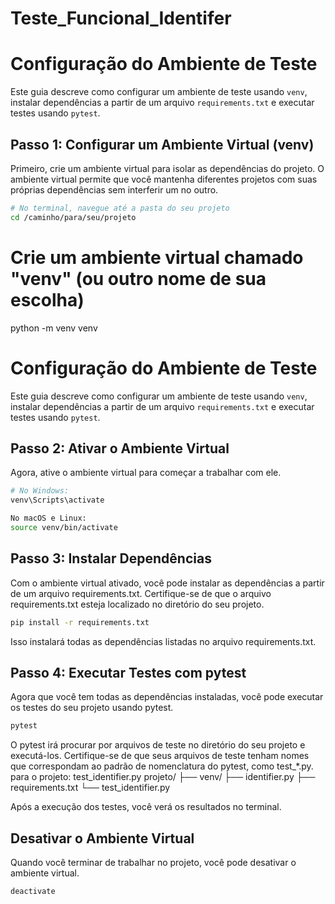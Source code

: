 # Teste_Funcional_Identifer

# Configuração do Ambiente de Teste

Este guia descreve como configurar um ambiente de teste usando `venv`, instalar dependências a partir de um arquivo `requirements.txt` e executar testes usando `pytest`.

## Passo 1: Configurar um Ambiente Virtual (venv)

Primeiro, crie um ambiente virtual para isolar as dependências do projeto. O ambiente virtual permite que você mantenha diferentes projetos com suas próprias dependências sem interferir um no outro.

```bash
# No terminal, navegue até a pasta do seu projeto
cd /caminho/para/seu/projeto
```

# Crie um ambiente virtual chamado "venv" (ou outro nome de sua escolha)
python -m venv venv

# Configuração do Ambiente de Teste

Este guia descreve como configurar um ambiente de teste usando `venv`, instalar dependências a partir de um arquivo `requirements.txt` e executar testes usando `pytest`.

## Passo 2: Ativar o Ambiente Virtual

Agora, ative o ambiente virtual para começar a trabalhar com ele.

```bash
# No Windows:
venv\Scripts\activate
```
```bash
No macOS e Linux:
source venv/bin/activate
```
## Passo 3: Instalar Dependências

Com o ambiente virtual ativado, você pode instalar as dependências a partir de um arquivo requirements.txt. Certifique-se de que o arquivo requirements.txt esteja localizado no diretório do seu projeto.

```bash
pip install -r requirements.txt
```
Isso instalará todas as dependências listadas no arquivo requirements.txt.


## Passo 4: Executar Testes com pytest

Agora que você tem todas as dependências instaladas, você pode executar os testes do seu projeto usando pytest.

```bash
pytest
```
O pytest irá procurar por arquivos de teste no diretório do seu projeto e executá-los. Certifique-se de que seus arquivos de teste tenham nomes que correspondam ao padrão de nomenclatura do pytest, como test_*.py. para o projeto: test_identifier.py
projeto/
├── venv/
├── identifier.py
├── requirements.txt
└── test_identifier.py

Após a execução dos testes, você verá os resultados no terminal.

## Desativar o Ambiente Virtual

Quando você terminar de trabalhar no projeto, você pode desativar o ambiente virtual.

```bash
deactivate
```
